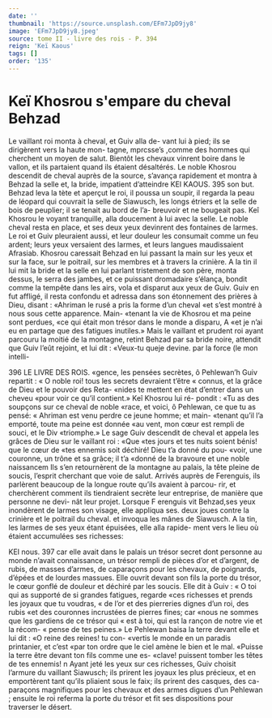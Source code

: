 ```yaml
---
date: ''
thumbnail: 'https://source.unsplash.com/EFm7JpD9jy8'
image: 'EFm7JpD9jy8.jpeg'
source: tome II - livre des rois - P. 394
reign: 'Keï Kaous'
tags: []
order: '135'
---
```


# Keï Khosrou s'empare du cheval Behzad

Le vaillant roi monta à cheval, et Guiv alla de- vant lui à pied; ils se dirigèrent vers la haute mon- tagne, mprcsse’s ,comme des hommes qui cherchent un moyen de salut. Bientôt les chevaux vinrent boire dans le vallon, et ils partaient quand ils étaient désaltérés. Le noble Khosrou descendit de cheval auprès de la source, s’avança rapidement et montra
à Behzad la selle et, la bride, impatient d’atteindre
KEI KAOUS. 395 son but. Behzad leva la tète et aperçut le roi, il
poussa un soupir, il regarda la peau de léopard qui couvrait la selle de Siawusch, les longs étriers et la selle de bois de peuplier; il se tenait au bord de l’a- breuvoir et ne bougeait pas. Keî Khosrou le voyant tranquille, alla doucement à lui avec la selle. Le noble cheval resta en place, et ses deux yeux devinrent des
fontaines de larmes. Le roi et Guiv pleuraient aussi, et leur douleur les consumait comme un feu ardent; leurs yeux versaient des larmes, et leurs langues maudissaient Afrasiab. Khosrou caressait Behzad en lui passant la main sur les yeux et sur la face, sur le poitrail, sur les membres et à travers la crinière.
A la tin il lui mit la bride et la selle en lui parlant tristement de son père, monta dessus, le serra des jambes, et ce puissant dromadaire s’élança, bondit
comme la tempête dans les airs, vola et disparut aux yeux de Guiv. Guiv en fut affligé, il resta confondu
et adressa dans son étonnement des prières à Dieu, disant : «Ahriman le rusé a pris la forme d’un cheval
«et s’est montré à nous sous cette apparence. Main- «tenant la vie de Khosrou et ma peine sont perdues, «ce qui était mon trésor dans le monde a disparu,
A «et je n’ai eu en partage que des fatigues inutiles.»
Mais le vaillant et prudent roi ayant parcouru la
moitié de la montagne, retint Behzad par sa bride noire, attendit que Guiv l’eût rejoint, et lui dit : «Veux-tu queje devine. par la force (le mon intelli-

396 LE LIVRE DES ROIS. «gence, les pensées secrètes, ô Pehlewan’h Guiv
repartit : « O noble roi! tous les secrets devraient t’être
« connus, et la grâce de Dieu et le pouvoir des Reta- «nides te mettent en état d’entrer dans un cheveu
«pour voir ce qu’il contient.» Keî Khosrou lui ré-
pondit : «Tu as des soupçons sur ce cheval de noble «race, et voici, ô Pehlewan, ce que tu as pensé:
« Ahriman est venu perdre ce jeune homme; et main- «tenant qu’il l’a emporté, toute ma peine est donnée
«au vent, mon cœur est rempli de souci, et le Div «triomphe.» Le sage Guiv descendit de cheval et appela les grâces de Dieu sur le vaillant roi : «Que «tes jours et tes nuits soient bénis! que le cœur de «tes ennemis soit déchiré! Dieu t’a donné du pou-
«voir, une couronne, un trône et sa grâce; il t’a «donné de la bravoure et une noble naissancem
Ils s’en retournèrent de la montagne au palais,
la tête pleine de soucis, l’esprit cherchant que voie
de salut. Arrivés auprès de Ferenguis, ils parlèrent beaucoup de la longue route qu’ils avaient à parcou-
rir, et cherchèrent comment ils tiendraient secrète leur entreprise, de manière que personne ne devi- nât leur projet. Lorsque F erenguis vit Behzad,ses yeux inondèrent de larmes son visage, elle appliqua ses. deux joues contre la crinière et le poitrail du cheval. et invoqua les mânes de Siawusch. A la tin, les larmes de ses yeux étant épuisées, elle alla rapide-
ment vers le lieu où étaient accumulées ses richesses:

KEI nous. 397 car elle avait dans le palais un trésor secret dont
personne au monde n’avait connaissance, un trésor rempli de pièces d’or et d’argent, de rubis, de masses d’armes, de caparaçons pour les chevaux, de
poignards, d’épées et de lourdes massues. Elle ouvrit devant son fils la porte du trésor, le cœur gonflé de douleur et déchiré par les soucis. Elle dit à Guiv :
« O toi qui as supporté de si grandes fatigues, regarde «ces richesses et prends les joyaux que tu voudras,
« de l’or et des pierreries dignes d’un roi, des rubis
«et des couronnes incrustées de pierres fines; car «nous ne sommes que les gardiens de ce trésor qui
« est à toi, qui est la rançon de notre vie et la récom-
« pense de tes peines.» Le Pehlewan baisa la terre devant elle et lui dit : «O reine des reines! tu con- «vertis le monde en un paradis printanier, et c’est «par ton ordre que le ciel amène le bien et le mal. «Puisse la terre être devant ton fils comme une es-
«clave! puissent tomber les têtes de tes ennemis! n Ayant jeté les yeux sur ces richesses, Guiv choisit
l’armure du vaillant Siawusch; ils prirent les joyaux
les plus précieux, et en emportèrent tant qu’ils pliaient sous le faix; ils prirent des casques, des ca- paraçons magnifiques pour les chevaux et des armes digues d’un Pehlewan ; ensuite le roi referma la porte
du trésor et fit ses dispositions pour traverser le désert.
